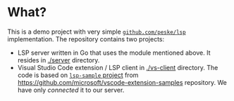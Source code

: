 # What?

This is a demo project with very simple [`github.com/peske/lsp`](https://github.com/peske/lsp) implementation. The
repository contains two projects:

- LSP server written in Go that uses the module mentioned above. It resides in [./server](./server) directory.
- Visual Studio Code extension / LSP client in [./vs-client](./vs-client/) directory. The code is based on
  [`lsp-sample` project](https://github.com/microsoft/vscode-extension-samples/tree/main/lsp-sample) from
  https://github.com/microsoft/vscode-extension-samples repository. We have only _connected_ it to our server.
